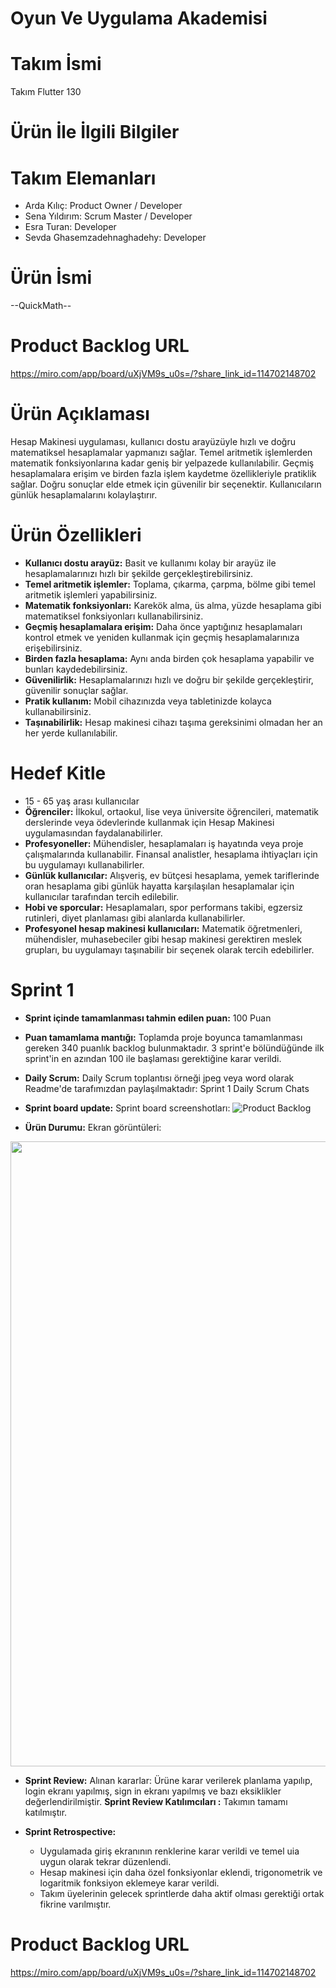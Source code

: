 # Oyun Ve Uygulama Akademisi
# Takım İsmi
Takım Flutter 130

# Ürün İle İlgili Bilgiler
# Takım Elemanları
* Arda Kılıç: Product Owner / Developer
* Sena Yıldırım: Scrum Master / Developer
* Esra Turan: Developer
* Sevda Ghasemzadehnaghadehy: Developer

# Ürün İsmi
--QuickMath--

# Product Backlog URL
https://miro.com/app/board/uXjVM9s_u0s=/?share_link_id=114702148702 


# Ürün Açıklaması
Hesap Makinesi uygulaması, kullanıcı dostu arayüzüyle hızlı ve doğru matematiksel hesaplamalar yapmanızı sağlar. Temel aritmetik işlemlerden matematik fonksiyonlarına kadar geniş bir yelpazede kullanılabilir. Geçmiş hesaplamalara erişim ve birden fazla işlem kaydetme özellikleriyle pratiklik sağlar. Doğru sonuçlar elde etmek için güvenilir bir seçenektir. Kullanıcıların günlük hesaplamalarını kolaylaştırır.

# Ürün Özellikleri
*	**Kullanıcı dostu arayüz:** Basit ve kullanımı kolay bir arayüz ile hesaplamalarınızı hızlı bir şekilde gerçekleştirebilirsiniz.
* **Temel aritmetik işlemler:** Toplama, çıkarma, çarpma, bölme gibi temel aritmetik işlemleri yapabilirsiniz.
* **Matematik fonksiyonları:** Karekök alma, üs alma, yüzde hesaplama gibi matematiksel fonksiyonları kullanabilirsiniz.
* **Geçmiş hesaplamalara erişim:** Daha önce yaptığınız hesaplamaları kontrol etmek ve yeniden kullanmak için geçmiş hesaplamalarınıza erişebilirsiniz.
*	**Birden fazla hesaplama:** Aynı anda birden çok hesaplama yapabilir ve bunları kaydedebilirsiniz.
* **Güvenilirlik:** Hesaplamalarınızı hızlı ve doğru bir şekilde gerçekleştirir, güvenilir sonuçlar sağlar.
* **Pratik kullanım:** Mobil cihazınızda veya tabletinizde kolayca kullanabilirsiniz.
* **Taşınabilirlik:** Hesap makinesi cihazı taşıma gereksinimi olmadan her an her yerde kullanılabilir.

# Hedef Kitle
*	15 - 65 yaş arası kullanıcılar
* **Öğrenciler:** İlkokul, ortaokul, lise veya üniversite öğrencileri, matematik derslerinde veya ödevlerinde kullanmak için Hesap Makinesi uygulamasından faydalanabilirler.
* **Profesyoneller:** Mühendisler, hesaplamaları iş hayatında veya proje çalışmalarında kullanabilir. Finansal analistler, hesaplama ihtiyaçları için bu uygulamayı kullanabilirler.
* **Günlük kullanıcılar:** Alışveriş, ev bütçesi hesaplama, yemek tariflerinde oran hesaplama gibi günlük hayatta karşılaşılan hesaplamalar için kullanıcılar tarafından tercih edilebilir.
* **Hobi ve sporcular:** Hesaplamaları, spor performans takibi, egzersiz rutinleri, diyet planlaması gibi alanlarda kullanabilirler.
* **Profesyonel hesap makinesi kullanıcıları:** Matematik öğretmenleri, mühendisler, muhasebeciler gibi hesap makinesi gerektiren meslek grupları, bu uygulamayı taşınabilir bir seçenek olarak tercih edebilirler.

# Sprint 1
* **Sprint içinde tamamlanması tahmin edilen puan:** 100 Puan
* **Puan tamamlama mantığı:** Toplamda proje boyunca tamamlanması gereken 340 puanlık backlog bulunmaktadır. 3 sprint'e bölündüğünde ilk sprint'in en azından 100 ile başlaması gerektiğine karar verildi.
 * **Daily Scrum:** Daily Scrum toplantısı örneği jpeg veya word olarak Readme'de tarafımızdan paylaşılmaktadır: Sprint 1 Daily Scrum Chats 
   
* **Sprint board update:** Sprint board screenshotları:
![Product Backlog](https://github.com/senayildirimm/.../assets/121890601/fffe44aa-5cd5-4788-86ed-2c61744d944c)



* **Ürün Durumu:** Ekran görüntüleri:
<p align="center">
  <img width="700" height="1000" src="[(https://github.com/senayildirimm/OyunVeUygulamaAkademisi/blob/9bff926a30a925654b96f1f5484bf42cad1329bb/Product1.jpg)](https://github.com/senayildirimm/OyunVeUygulamaAkademisi/blob/main/Product1.jpg)">
</p>


  
* **Sprint Review:** Alınan kararlar: Ürüne karar verilerek planlama yapılıp, login ekranı yapılmış, sign in ekranı yapılmış ve bazı eksiklikler değerlendirilmiştir.  **Sprint Review Katılımcıları :** Takımın tamamı katılmıştır.

* **Sprint Retrospective:**
    * Uygulamada giriş ekranının renklerine karar verildi ve temel uia uygun olarak tekrar düzenlendi.
    * Hesap makinesi için daha özel fonksiyonlar eklendi, trigonometrik ve logaritmik fonksiyon eklemeye karar verildi.
    * Takım üyelerinin gelecek sprintlerde daha aktif olması gerektiği ortak fikrine varılmıştır.
      

 # Product Backlog URL
https://miro.com/app/board/uXjVM9s_u0s=/?share_link_id=114702148702 
